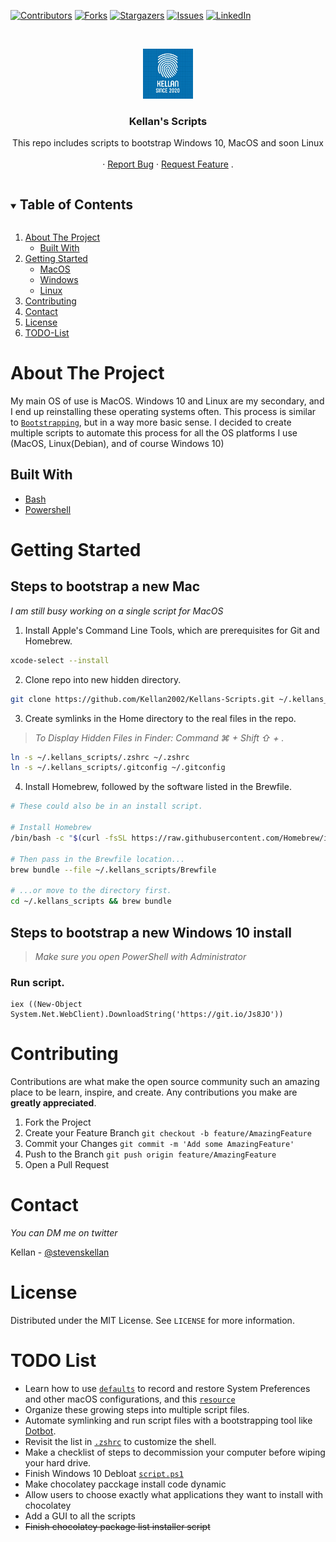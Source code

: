 <!--
*** I'm using markdown "reference style" links for readability.
*** Reference links are enclosed in brackets [ ] instead of parentheses ( ).
*** See the bottom of this document for the declaration of the reference variables
*** for contributors-url, forks-url, etc. This is an optional, concise syntax you may use.
*** https://www.markdownguide.org/basic-syntax/#reference-style-links
-->
<!-- PROJECT SHIELDS -->
[![Contributors][contributors-shield]][contributors-url]
[![Forks][forks-shield]][forks-url]
[![Stargazers][stars-shield]][stars-url]
[![Issues][issues-shield]][issues-url]
[![LinkedIn][twitter-shield]][twitter-url]
<!-- [![MIT License][license-shield]][license-url] -->

<!-- PROJECT LOGO -->
<br />
<p align="center">
  <a href="https://github.com/Kellan2002/Kellans-Scripts">
    <img src="Images/logo.png" alt="Logo" width="80" height="80">
  </a>

  <h3 align="center">Kellan's Scripts</h3>

  <p align="center">
    This repo includes scripts to bootstrap Windows 10, MacOS and soon Linux
    <br />
    <br />
    ·
    <a href="https://github.com/Kellan2002/Kellans-Scripts/issues">Report Bug</a>
    ·
    <a href="https://github.com/Kellan2002/Kellans-Scripts/issues">Request Feature</a>
    .
  </p>
</p>

<!-- TABLE OF CONTENTS -->
<details open="open">
  <summary><h2 style="display: inline-block">Table of Contents</h2></summary>
  <ol>
    <li>
      <a href="#about-the-project">About The Project</a>
      <ul>
        <li><a href="#built-with">Built With</a></li>
      </ul>
    </li>
    <li>
      <a href="#getting-started">Getting Started</a>
      <ul>
        <li><a href="#steps-to-bootstrap-a-new-mac">MacOS</a></li>
        <li><a href="#steps-to-bootstrap-a-new-windows-10-install">Windows</a></li>
        <li><a href="#steps-to-bootstrap-a-new-debian-install">Linux</a></li>
      </ul>
    </li>
    <!-- <li><a href="#usage">Usage</a></li> -->
    <li><a href="#Contributing">Contributing</a></li>
    <li><a href="#contact">Contact</a></li>
    <li><a href="#license">License</a></li>
    <li><a href="#todo-list">TODO-List</a></li>
    <!-- <li><a href="#acknowledgements">Acknowledgements</a></li> -->
  </ol>
</details>



<!-- ABOUT THE PROJECT -->
# About The Project
My main OS of use is MacOS. Windows 10 and Linux are my secondary, and I end up reinstalling these operating systems often. This process is similar to [`Bootstrapping`](https://www.techopedia.com/definition/3328/bootstrap), but in a way more basic sense. 
I decided to create multiple scripts to automate this process for all the OS platforms I use (MacOS, Linux(Debian), and of course Windows 10)

<!-- BUILT WITH -->
## Built With

* [Bash]()
* [Powershell]()

<!-- MACOS -->
# Getting Started
## Steps to bootstrap a new Mac
*I am still busy working on a single script for MacOS*
1. Install Apple's Command Line Tools, which are prerequisites for Git and Homebrew.

```zsh
xcode-select --install
```
2. Clone repo into new hidden directory.

```bash
git clone https://github.com/Kellan2002/Kellans-Scripts.git ~/.kellans_scripts
```

3. Create symlinks in the Home directory to the real files in the repo.
> *To Display Hidden Files in Finder: Command ⌘ + Shift ⇧ + .*

```zsh
ln -s ~/.kellans_scripts/.zshrc ~/.zshrc
ln -s ~/.kellans_scripts/.gitconfig ~/.gitconfig
```

4. Install Homebrew, followed by the software listed in the Brewfile.

```zsh
# These could also be in an install script.

# Install Homebrew
/bin/bash -c "$(curl -fsSL https://raw.githubusercontent.com/Homebrew/install/HEAD/install.sh)"

# Then pass in the Brewfile location...
brew bundle --file ~/.kellans_scripts/Brewfile

# ...or move to the directory first.
cd ~/.kellans_scripts && brew bundle
```
<!-- WINDOWS 10 -->
## Steps to bootstrap a new Windows 10 install

> *Make sure you open PowerShell with Administrator*

### Run script.
````pwsh
iex ((New-Object System.Net.WebClient).DownloadString('https://git.io/Js8JO'))
````
<!-- Contributing -->
# Contributing

Contributions are what make the open source community such an amazing place to be learn, inspire, and create. Any contributions you make are **greatly appreciated**.

1. Fork the Project
2. Create your Feature Branch  `git checkout -b feature/AmazingFeature`
3. Commit your Changes  `git commit -m 'Add some AmazingFeature'`
4. Push to the Branch  `git push origin feature/AmazingFeature`
5. Open a Pull Request

<!-- CONTACT -->
# Contact

*You can DM me on twitter*

Kellan - [@stevenskellan](https://twitter.com/stevenskellan)
<!-- LICENSE -->
# License
Distributed under the MIT License. See `LICENSE` for more information.
<!-- TODO LIST -->
# TODO List

- Learn how to use [`defaults`](https://macos-defaults.com/#%F0%9F%99%8B-what-s-a-defaults-command) to record and restore System Preferences and other macOS configurations, and this [`resource`](https://github.com/mathiasbynens/dotfiles/blob/main/.macos)
- Organize these growing steps into multiple script files.
- Automate symlinking and run script files with a bootstrapping tool like [Dotbot](https://github.com/anishathalye/dotbot).
- Revisit the list in [`.zshrc`](.zshrc) to customize the shell.
- Make a checklist of steps to decommission your computer before wiping your hard drive.
- Finish Windows 10 Debloat [`script.ps1`](script.ps1)
- Make chocolatey pacckage install code dynamic
- Allow users to choose exactly what applications they want to install with chocolatey
- Add a GUI to all the scripts
- ~~Finish chocolatey package list installer script~~

[contributors-shield]: https://img.shields.io/github/contributors/Kellan2002/Kellans-Scripts.svg?style=for-the-badge
[contributors-url]: https://github.com/Kellan2002/Kellans-Scripts/graphs/contributors
[forks-shield]: https://img.shields.io/github/forks/Kellan2002/Kellans-Scripts.svg?style=for-the-badge
[forks-url]: https://github.com/Kellan2002/Kellans-Scripts/network/members
[stars-shield]: https://img.shields.io/github/stars/Kellan2002/Kellans-Scripts.svg?style=for-the-badge
[stars-url]: https://github.com/Kellan2002/Kellans-Scripts/stargazers
[issues-shield]: https://img.shields.io/github/issues/Kellan2002/Kellans-Scripts.svg?style=for-the-badge
[issues-url]: https://github.com/Kellan2002/Kellans-Scripts/issues
[twitter-shield]: https://img.shields.io/twitter/follow/stevenskellan?style=for-the-badge
[twitter-url]: https://twitter.com/stevenskellan/
[license-shield]: https://img.shields.io/github/license/github_username/repo.svg?style=for-the-badge
[license-url]: https://github.com/Kellan2002/Kellans-Scripts/blob/main/LICENSE